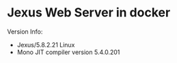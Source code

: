 # Jexus Web Server in docker

Version Info:

- Jexus/5.8.2.21 Linux
- Mono JIT compiler version 5.4.0.201

